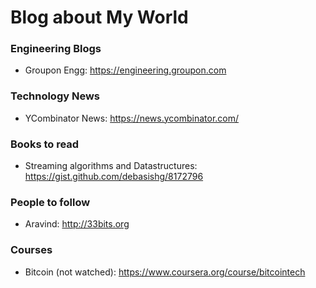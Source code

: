 # Blog about My World


### Engineering Blogs
 - Groupon Engg: https://engineering.groupon.com

### Technology News
 - YCombinator News: https://news.ycombinator.com/

### Books to read
 - Streaming algorithms and Datastructures: https://gist.github.com/debasishg/8172796

### People to follow
 - Aravind: http://33bits.org

### Courses
 - Bitcoin (not watched): https://www.coursera.org/course/bitcointech
